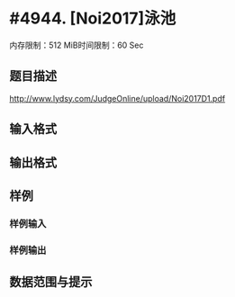 # #4944. [Noi2017]泳池

内存限制：512 MiB时间限制：60 Sec

## 题目描述

 http://www.lydsy.com/JudgeOnline/upload/Noi2017D1.pdf

## 输入格式

## 输出格式

## 样例

### 样例输入

### 样例输出

## 数据范围与提示
